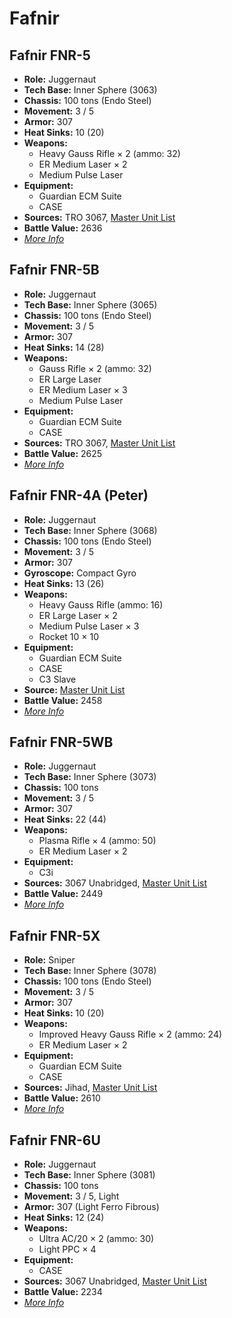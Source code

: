 # Fafnir
## Fafnir FNR-5
- **Role:** Juggernaut
- **Tech Base:** Inner Sphere (3063)
- **Chassis:** 100 tons (Endo Steel)
- **Movement:** 3 / 5
- **Armor:** 307
- **Heat Sinks:** 10 (20)
- **Weapons:**
  - Heavy Gauss Rifle × 2 (ammo: 32)
  - ER Medium Laser × 2
  - Medium Pulse Laser
- **Equipment:**
  - Guardian ECM Suite
  - CASE
- **Sources:** TRO 3067, [Master Unit List](http://masterunitlist.info/Unit/Details/4152/fafnir-fnr-5)
- **Battle Value:** 2636
- [*More Info*](fafnir/fafnir_fnr-5.md)

## Fafnir FNR-5B
- **Role:** Juggernaut
- **Tech Base:** Inner Sphere (3065)
- **Chassis:** 100 tons (Endo Steel)
- **Movement:** 3 / 5
- **Armor:** 307
- **Heat Sinks:** 14 (28)
- **Weapons:**
  - Gauss Rifle × 2 (ammo: 32)
  - ER Large Laser
  - ER Medium Laser × 3
  - Medium Pulse Laser
- **Equipment:**
  - Guardian ECM Suite
  - CASE
- **Sources:** TRO 3067, [Master Unit List](http://masterunitlist.info/Unit/Details/4153/fafnir-fnr-5b)
- **Battle Value:** 2625
- [*More Info*](fafnir/fafnir_fnr-5b.md)

## Fafnir FNR-4A (Peter)
- **Role:** Juggernaut
- **Tech Base:** Inner Sphere (3068)
- **Chassis:** 100 tons (Endo Steel)
- **Movement:** 3 / 5
- **Armor:** 307
- **Gyroscope:** Compact Gyro
- **Heat Sinks:** 13 (26)
- **Weapons:**
  - Heavy Gauss Rifle (ammo: 16)
  - ER Large Laser × 2
  - Medium Pulse Laser × 3
  - Rocket 10 × 10
- **Equipment:**
  - Guardian ECM Suite
  - CASE
  - C3 Slave
- **Source:** [Master Unit List](http://masterunitlist.info/Unit/Details/1020/fafnir-fnr-4a-peter)
- **Battle Value:** 2458
- [*More Info*](fafnir/fafnir_fnr-4a_peter.md)

## Fafnir FNR-5WB
- **Role:** Juggernaut
- **Tech Base:** Inner Sphere (3073)
- **Chassis:** 100 tons
- **Movement:** 3 / 5
- **Armor:** 307
- **Heat Sinks:** 22 (44)
- **Weapons:**
  - Plasma Rifle × 4 (ammo: 50)
  - ER Medium Laser × 2
- **Equipment:**
  - C3i
- **Sources:** 3067 Unabridged, [Master Unit List](http://masterunitlist.info/Unit/Details/5719/fafnir-fnr-5wb)
- **Battle Value:** 2449
- [*More Info*](fafnir/fafnir_fnr-5wb.md)

## Fafnir FNR-5X
- **Role:** Sniper
- **Tech Base:** Inner Sphere (3078)
- **Chassis:** 100 tons (Endo Steel)
- **Movement:** 3 / 5
- **Armor:** 307
- **Heat Sinks:** 10 (20)
- **Weapons:**
  - Improved Heavy Gauss Rifle × 2 (ammo: 24)
  - ER Medium Laser × 2
- **Equipment:**
  - Guardian ECM Suite
  - CASE
- **Sources:** Jihad, [Master Unit List](http://masterunitlist.info/Unit/Details/1021/fafnir-fnr-5x)
- **Battle Value:** 2610
- [*More Info*](fafnir/fafnir_fnr-5x.md)

## Fafnir FNR-6U
- **Role:** Juggernaut
- **Tech Base:** Inner Sphere (3081)
- **Chassis:** 100 tons
- **Movement:** 3 / 5, Light
- **Armor:** 307 (Light Ferro Fibrous)
- **Heat Sinks:** 12 (24)
- **Weapons:**
  - Ultra AC/20 × 2 (ammo: 30)
  - Light PPC × 4
- **Equipment:**
  - CASE
- **Sources:** 3067 Unabridged, [Master Unit List](http://masterunitlist.info/Unit/Details/5720/fafnir-fnr-6u)
- **Battle Value:** 2234
- [*More Info*](fafnir/fafnir_fnr-6u.md)

